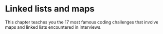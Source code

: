 # Linked lists and maps
This chapter teaches you the 17 most famous coding challenges that involve maps and linked lists encountered in interviews.
